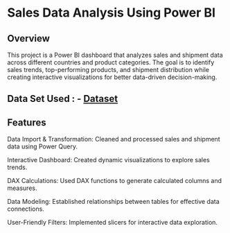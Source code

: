 # Sales Data Analysis Using Power BI
## Overview

This project is a Power BI dashboard that analyzes sales and shipment data across different countries and product categories. The goal is to identify sales trends, top-performing products, and shipment distribution while creating interactive visualizations for better data-driven decision-making.

## Data Set Used : - <a href="https://github.com/SharafatAhmed/Data-Analytics/blob/main/sample-data_creating-BI.xlsx">Dataset</a>

## Features

Data Import & Transformation: Cleaned and processed sales and shipment data using Power Query.

Interactive Dashboard: Created dynamic visualizations to explore sales trends.

DAX Calculations: Used DAX functions to generate calculated columns and measures.

Data Modeling: Established relationships between tables for effective data connections.

User-Friendly Filters: Implemented slicers for interactive data exploration.
